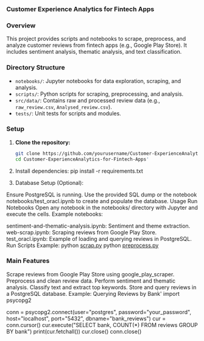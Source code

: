 ### Customer Experience Analytics for Fintech Apps

### Overview

This project provides scripts and notebooks to scrape, preprocess, and analyze customer reviews from fintech apps (e.g., Google Play Store). It includes sentiment analysis, thematic analysis, and text classification.

### Directory Structure

- `notebooks/`: Jupyter notebooks for data exploration, scraping, and analysis.
- `scripts/`: Python scripts for scraping, preprocessing, and analysis.
- `src/data/`: Contains raw and processed review data (e.g., `raw_review.csv`, `Analysed_review.csv`).
- `tests/`: Unit tests for scripts and modules.

### Setup

1. **Clone the repository:**
   ```sh
   git clone https://github.com/yourusername/Customer-ExperienceAnalytics-for-Fintech-Apps.git
   cd Customer-ExperienceAnalytics-for-Fintech-Apps'
2. Install dependencies:
   pip install -r requirements.txt

3. Database Setup (Optional):

Ensure PostgreSQL is running.
Use the provided SQL dump or the notebook notebooks/test_oracl.ipynb to create and populate the database.
Usage
Run Notebooks
Open any notebook in the notebooks/ directory with Jupyter and execute the cells. Example notebooks:

sentiment-and-thematic-analysis.ipynb: Sentiment and theme extraction.
web-scrap.ipynb: Scraping reviews from Google Play Store.
test_oracl.ipynb: Example of loading and querying reviews in PostgreSQL.
Run Scripts
Example:
python [scrap.py](http://_vscodecontentref_/0)
python [preprocess.py](http://_vscodecontentref_/1)

### Main Features
Scrape reviews from Google Play Store using google_play_scraper.
Preprocess and clean review data.
Perform sentiment and thematic analysis.
Classify text and extract top keywords.
Store and query reviews in a PostgreSQL database.
Example: Querying Reviews by Bank'
import psycopg2

conn = psycopg2.connect(user="postgres", password="your_password", host="localhost", port="5432", dbname="bank_reviews")
cur = conn.cursor()
cur.execute("SELECT bank, COUNT(*) FROM reviews GROUP BY bank")
print(cur.fetchall())
cur.close()
conn.close()
